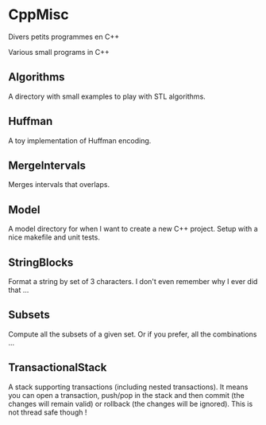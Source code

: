 # CppMisc

Divers petits programmes en C++

Various small programs in C++

## Algorithms
A directory with small examples to play with STL algorithms.

## Huffman
A toy implementation of Huffman encoding.

## MergeIntervals
Merges intervals that overlaps.

## Model
A model directory for when I want to create a new C++ project.
Setup with a nice makefile and unit tests.

## StringBlocks
Format a string by set of 3 characters. I don't even remember why I ever did that ...

## Subsets
Compute all the subsets of a given set. Or if you prefer, all the combinations ...

## TransactionalStack
A stack supporting transactions (including nested transactions).
It means you can open a transaction, push/pop in the stack and then commit (the changes will remain valid) or rollback (the changes will be ignored).
This is not thread safe though !

